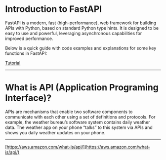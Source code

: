 # Introduction to FastAPI

FastAPI is a modern, fast (high-performance), web framework for building APIs with Python, based on standard Python type hints. It is designed to be easy to use and powerful, leveraging asynchronous capabilities for improved performance.

Below is a quick guide with code examples and explanations for some key functions in FastAPI:

[Tutorial](https://fastapi.tiangolo.com/tutorial/)

---

# What is API (Application Programing Interface)?

APIs are mechanisms that enable two software components to communicate with each other using a set of definitions and protocols. For example, the weather bureau’s software system contains daily weather data. The weather app on your phone “talks” to this system via APIs and shows you daily weather updates on your phone.

---

[https://aws.amazon.com/what-is/api/](https://aws.amazon.com/what-is/api/)